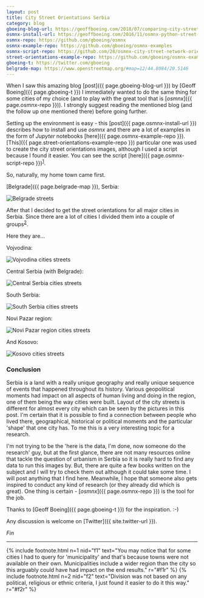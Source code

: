```yaml
---
layout: post
title: City Street Orientations Serbia
category: blog
gboeing-blog-url: https://geoffboeing.com/2018/07/comparing-city-street-orientations/
osmnx-install-url: https://geoffboeing.com/2016/11/osmnx-python-street-networks/
osmnx-repo: https://github.com/gboeing/osmnx
osmnx-example-repo: https://github.com/gboeing/osmnx-examples
osmnx-script-repo: https://github.com/28/osmnx-city-street-network-orientations
street-orientations-example-repo: https://github.com/gboeing/osmnx-examples/blob/master/notebooks/17-street-network-orientations.ipynb
gboeing-t: https://twitter.com/gboeing
belgrade-map: https://www.openstreetmap.org/#map=12/44.8084/20.5146
---
```


When I saw this amazing blog [post]({{ page.gboeing-blog-url }}) by [Geoff Boeing]({{ page.gboeing-t }})
I immediately wanted to do the same thing for some cities of my choice (and to
play with the great tool that is [*osmnx*]({{ page.osmnx-repo }})). I strongly
suggest reading the mentioned blog (and the follow up one mentioned there) before going
further.

Setting up the environment is easy - this [post]({{ page.osmnx-install-url }})
describes how to install and use *osmnx* and there are a lot of examples in the form of
*Jupyter* notebooks [here]({{ page.osmnx-example-repo }}). [This]({{ page.street-orientations-example-repo }})
particular one was used to create the city street orientations images, although I
used a script because I found it easier. You can see the script [here]({{ page.osmnx-script-repo }})<sup id="f1r">[1](#f1)</sup>.

So, naturally, my home town came first.

[Belgrade]({{ page.belgrade-map }}), Serbia:

![Belgrade streets](/public/img/street/belgrade.png "Belgrade streets")

After that I decided to get the street orientations for all major cities in Serbia.
Since there are a lot of cities I divided them into a couple of groups<sup id="f2r">[2](#f2)</sup>.

Here they are...

Vojvodina:

![Vojvodina cities streets](/public/img/street/vojvodina_s.png "Vojvodina cities streets")

Central Serbia (with Belgrade):

![Central Serbia cities streets](/public/img/street/central_s.png "Central Serbia cities streets")

South Serbia:

![South Serbia cities streets](/public/img/street/south_s.png "South Serbia cities streets")

Novi Pazar region:

![Novi Pazar region cities streets](/public/img/street/np_s.png "Novi Pazar region cities streets")

And Kosovo:

![Kosovo cities streets](/public/img/street/kosovo_s.png "Kosovo cities streets")

### Conclusion ###

Serbia is a land with a really unique geography and really unique sequence of
events that happened throughout its history. Various geopolitical moments had
impact on all aspects of human living and doing in the region, one of them being
the way cities were built. Layout of the city streets is different for almost
every city which can be seen by the pictures in this post. I'm certain that
it is possible to find a connection between people who lived there, geographical,
historical or political moments and the particular 'shape' that one city has.
To me this is a very interesting topic for a research.

I'm not trying to be the 'here is the data, I'm done, now someone do the
research' guy, but at the first glance, there are not many resources online that
tackle the question of urbanism in Serbia so it is really hard to find any data
to run this images by. But, there are quite a few books written on the subject and
I will try to check them out although it could take some time. I will post anything
that I find here. Meanwhile, I hope that someone also gets inspired to conduct
any kind of research (or they already did which is great). One thing is certain - [*osmnx*]({{ page.osmnx-repo }})
is the tool for the job.

Thanks to [Geoff Boeing]({{ page.gboeing-t }}) for the inspiration. :-)

Any discussion is welcome on [Twitter]({{ site.twitter-url }}).

*Fin*

---
{% include footnote.html n=1 nid="f1" text="You may notice that for some cities I had to
query for 'municipality' and that's because towns were not available on their own. Municipalities
include a wider region than the city so this arguably could have had impact on the
end results." r="#f1r" %}
{% include footnote.html n=2 nid="f2" text="Division was not based on any political,
religious or ethnic criteria, I just found it easier to do it this way." r="#f2r" %}
